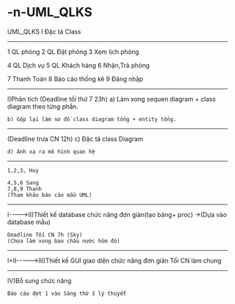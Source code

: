 # -n-UML_QLKS
UML_QLKS
I Đặc tả Class

-------

1 QL phòng 
2 QL Đặt phòng 
3 Xem lịch phòng 


4 QL Dịch vụ 
5 QL Khách hàng 
6 Nhận,Trả phòng 

7 Thanh Toán 
8 Báo cáo thống kê 
9 Đăng nhập

----------------------

I)Phân tích 
	(Deadline tối thứ 7 23h) 
	a) Làm xong sequen diagram + class diagram theo từng phần. 

	b) Gộp lại làm sơ đồ class diagram tổng + entity tổng.
	
--------
	
(Deadline trưa CN 12h) 
	c) Đặc tả class Diagram 

	d) Ánh xạ ra mô hình quan hệ

------------------

	1,2,3, Huy 
  
	4,5,6 Sang 
	7,8,9 Thanh 
	(Tham khảo báo cáo mẫu UML)

--------------------------------------------

I---->II)Thiết kế database chức năng đơn giản(tạo bảng+ proc) ->(Dựa vào database mẫu)

	Deadline Tối CN 7h (Sky) 
	(Chưa làm xong bao chầu nước hôm đó)
------------------------------------------------------
I+II----->III)Thiết kế GUI giao diện chức năng đơn giản 
	Tối CN làm chung

--------------------------------------------

IV)Bổ sung chức năng

	Báo cáo đợt 1 vào Sáng thứ 3 lý thuyết 
